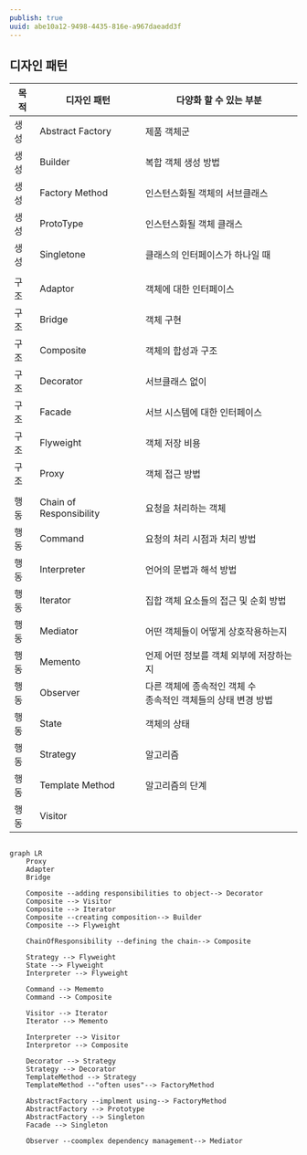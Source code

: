```yaml
---
publish: true
uuid: abe10a12-9498-4435-816e-a967daeadd3f
---
```


## 디자인 패턴

| 목적 | 디자인 패턴 | 다양화 할 수 있는 부분 |
| --- | --- | --- |
| 생성 | Abstract Factory | 제품 객체군 |
| 생성 | Builder | 복합 객체 생성 방법 |
| 생성 | Factory Method | 인스턴스화될 객체의 서브클래스 |
| 생성 | ProtoType | 인스턴스화될 객체 클래스 |
| 생성 | Singletone | 클래스의 인터페이스가 하나일 때 |
|  |  |  |
| 구조 | Adaptor | 객체에 대한 인터페이스 |
| 구조 | Bridge | 객체 구현 |
| 구조 | Composite | 객체의 합성과 구조 |
| 구조 | Decorator | 서브클래스 없이 |
| 구조 | Facade | 서브 시스템에 대한 인터페이스 |
| 구조 | Flyweight | 객체 저장 비용 |
| 구조 | Proxy | 객체 접근 방법 |
|  |  |  |
| 행동 | Chain of Responsibility | 요청을 처리하는 객체 |
| 행동 | Command | 요청의 처리 시점과 처리 방법 |
| 행동 | Interpreter | 언어의 문법과 해석 방법 |
| 행동 | Iterator | 집합 객체 요소들의 접근 및 순회 방법 |
| 행동 | Mediator | 어떤 객체들이 어떻게 상호작용하는지 |
| 행동 | Memento | 언제 어떤 정보를 객체 외부에 저장하는지 |
| 행동 | Observer | 다른 객체에 종속적인 객체 수 <br>종속적인 객체들의 상태 변경 방법 |
| 행동 | State | 객체의 상태 |
| 행동 | Strategy | 알고리즘 |
| 행동 | Template Method | 알고리즘의 단계 |
| 행동 | Visitor |  |

```mermaid

graph LR
    Proxy
    Adapter
    Bridge

    Composite --adding responsibilities to object--> Decorator
    Composite --> Visitor
    Composite --> Iterator
    Composite --creating composition--> Builder
    Composite --> Flyweight

    ChainOfResponsibility --defining the chain--> Composite

    Strategy --> Flyweight
    State --> Flyweight
    Interpreter --> Flyweight

    Command --> Mememto
    Command --> Composite

    Visitor --> Iterator
    Iterator --> Memento

    Interpreter --> Visitor
    Interpretor --> Composite

    Decorator --> Strategy
    Strategy --> Decorator
    TemplateMethod --> Strategy
    TemplateMethod --"often uses"--> FactoryMethod

    AbstractFactory --implment using--> FactoryMethod
    AbstractFactory --> Prototype
    AbstractFactory --> Singleton
    Facade --> Singleton

    Observer --coomplex dependency management--> Mediator

```